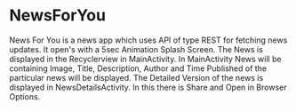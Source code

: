 # NewsForYou
News For You is a news app which uses API of type REST for fetching news updates.
It open's with a 5sec Animation Splash Screen.
The News is displayed in the Recyclerview in MainActivity.
In MainActivity News will be containing Image, Title, Description, Author and Time Published of the particular news will be displayed.
The Detailed Version of the news is displayed in NewsDetailsActivity.
In this there is Share and Open in Browser Options.
